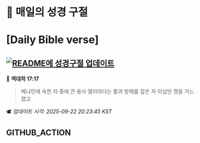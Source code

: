 # 🙏 매일의 성경 구절
# [Daily Bible verse]
## [![README에 성경구절 업데이트](https://github.com/DONGSUKA/first_test/actions/workflows/update-readme-bible.yml/badge.svg)](https://github.com/DONGSUKA/first_test/actions/workflows/update-readme-bible.yml)
<!-- START_BIBLE_VERSE -->
📖 **역대하 17:17**
> 베냐민에 속한 자 중에 큰 용사 엘리아다는 활과 방패를 잡은 자 이십만 명을 거느렸고

🕊️ _업데이트 시각: 2025-09-22 20:23:45 KST_
  <!-- END_BIBLE_VERSE -->
## GITHUB_ACTION
